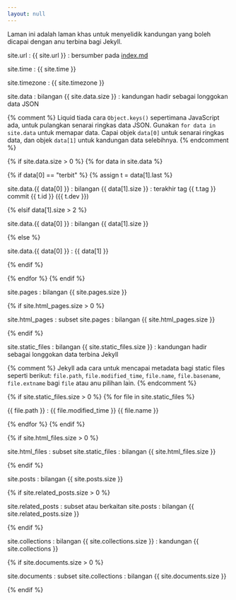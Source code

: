 ```yaml
---
layout: null
---
```


Laman ini adalah laman khas untuk menyelidik kandungan yang
boleh dicapai dengan anu terbina bagi Jekyll.

site.url
: {{ site.url }}
: bersumber pada [index.md](index.md)

site.time
: {{ site.time }}

site.timezone
: {{ site.timezone }}

site.data
: bilangan {{ site.data.size }}
: kandungan hadir sebagai longgokan data JSON

{% comment %}
Liquid tiada cara `Object.keys()` sepertimana JavaScript
ada, untuk pulangkan senarai ringkas data JSON. Gunakan
`for data in site.data` untuk memapar data. Capai objek
`data[0]` untuk senarai ringkas data, dan objek `data[1]`
untuk kandungan data selebihnya.
{% endcomment %}

{% if site.data.size > 0 %}
{% for data in site.data %}

  {% if data[0] == "terbit" %}
  {% assign t = data[1].last %}

  site.data.{{ data[0] }}
  : bilangan {{ data[1].size }}
  : terakhir tag {{ t.tag }} commit {{ t.id }} ({{ t.dev }})

  {% elsif data[1].size > 2 %}

  site.data.{{ data[0] }}
  : bilangan {{ data[1].size }}

  {% else %}

  site.data.{{ data[0] }}
  : {{ data[1] }}

  {% endif %}

{% endfor %}
{% endif %}

site.pages
: bilangan {{ site.pages.size }}

{% if site.html_pages.size > 0 %}

site.html_pages
: subset site.pages
: bilangan {{ site.html_pages.size }}

{% endif %}

site.static_files
: bilangan {{ site.static_files.size }}
: kandungan hadir sebagai longgokan data terbina Jekyll

{% comment %}
Jekyll ada cara untuk mencapai metadata bagi static files
seperti berikut: `file.path`, `file.modified_time`,
`file.name`, `file.basename`, `file.extname` bagi `file`
atau anu pilihan lain.
{% endcomment %}

{% if site.static_files.size > 0 %}
{% for file in site.static_files %}

  {{ file.path }}
  : {{ file.modified_time }} {{ file.name }}

{% endfor %}
{% endif %}

{% if site.html_files.size > 0 %}

site.html_files
: subset site.static_files
: bilangan {{ site.html_files.size }}

{% endif %}

site.posts
: bilangan {{ site.posts.size }}

{% if site.related_posts.size > 0 %}

site.related_posts
: subset atau berkaitan site.posts
: bilangan {{ site.related_posts.size }}

{% endif %}

site.collections
: bilangan {{ site.collections.size }}
: kandungan {{ site.collections }}

{% if site.documents.size > 0 %}

site.documents
: subset site.collections
: bilangan {{ site.documents.size }}

{% endif %}

